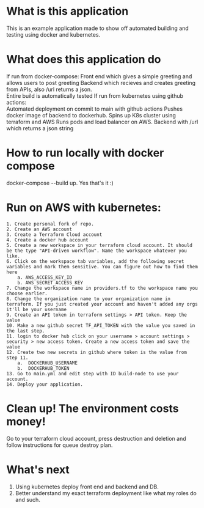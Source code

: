 # What is this application
This is an example application made to show off automated building and testing using docker and kubernetes. 
# What does this application do
If run from docker-compose: 
    Front end which gives a simple greeting and allows users to post greeting
    Backend which recieves and creates greeting from APIs, also /url returns a json.   
    Entire build is automatically tested
If run from kubernetes using github actions:    
    Automated deployment on commit to main with github actions
    Pushes docker image of backend to dockerhub. Spins up K8s cluster using terraform and AWS
    Runs pods and load balancer on AWS. 
    Backend with /url which returns a json string

# How to run locally with docker compose
docker-compose --build up. Yes that's it :)

# Run on AWS with kubernetes: 
    1. Create personal fork of repo.
    2. Create an AWS account
    3. Create a Terraform Cloud account
    4. Create a docker hub account
    5. Create a new workspace in your terraform cloud account. It should be the type "API-driven workflow". Name the workspace whatever you like. 
    6. Click on the workspace tab variables, add the following secret variables and mark them sensitive. You can figure out how to find them here
        a. AWS_ACCESS_KEY_ID 
        b. AWS_SECRET_ACCESS_KEY
    7. Change the workspace name in providers.tf to the workspace name you choose earlier. 
    8. Change the organization name to your organization name in terraform. If you just created your account and haven't added any orgs it'll be your username
    9. Create an API token in terraform settings > API token. Keep the value
    10. Make a new github secret TF_API_TOKEN with the value you saved in the last step. 
    11. login to docker hub click on your username > account settings > security > new access token. Create a new access token and save the value 
    12. Create two new secrets in github where token is the value from step 11. 
        a.  DOCKERHUB_USERNAME
        b.  DOCKERHUB_TOKEN
    13. Go to main.yml and edit step with ID build-node to use your account. 
    14. Deploy your application. 

# Clean up! The environment costs money!
Go to your terraform cloud account, press destruction and deletion and follow instructions for queue destroy plan. 

# What's next
1. Using kubernetes deploy front end and backend and DB.
2. Better understand my exact terraform deployment like what my roles do and such. 